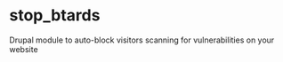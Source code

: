 stop_btards
===========

Drupal module to auto-block visitors scanning for vulnerabilities on your website

